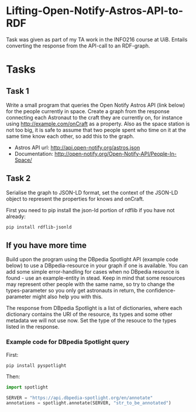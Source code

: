 # Lifting-Open-Notify-Astros-API-to-RDF
Task was given as part of my TA work in the INFO216 course at UiB. Entails converting the response from the API-call to an RDF-graph.

# Tasks

## Task 1 
Write a small program that queries the Open Notify Astros API (link below) for the people currently in space. Create a graph from the response connecting each Astronaut to the craft they are currently on, for instance using http://example.com/onCraft as a property. Also as the space station is not too big, it is safe to assume that two people spent who time on it at the same time know each other, so add this to the graph.

* Astros API url: http://api.open-notify.org/astros.json
* Documentation: http://open-notify.org/Open-Notify-API/People-In-Space/

## Task 2
Serialise the graph to JSON-LD format, set the context of the JSON-LD object to represent the properties for knows and onCraft.

First you need to pip install the json-ld portion of rdflib if you have not already:
```bash
pip install rdflib-jsonld
```
## If you have more time 

Build upon the program using the DBpedia Spotlight API (example code below) to use a DBpedia-resource in your graph if one is available. You can add some simple error-handling for cases when no DBpedia resource is found - use an example-entity in stead. Keep in mind that some resources may represent other people with the same name, so try to change the types-parameter so you only get astronauts in return, the confidence-parameter might also help you with this.

The response from DBpedia Spotlight is a list of dictionaries, where each dictionary contains the URI of the resource, its types and some other metadata we will not use now. Set the type of the resouce to the types listed in the response.

### Example code for DBpedia Spotlight query
First:
```
pip install pyspotlight
```
Then:
```py
import spotlight

SERVER = "https://api.dbpedia-spotlight.org/en/annotate"
annotations = spotlight.annotate(SERVER, "str_to_be_annotated")
```
